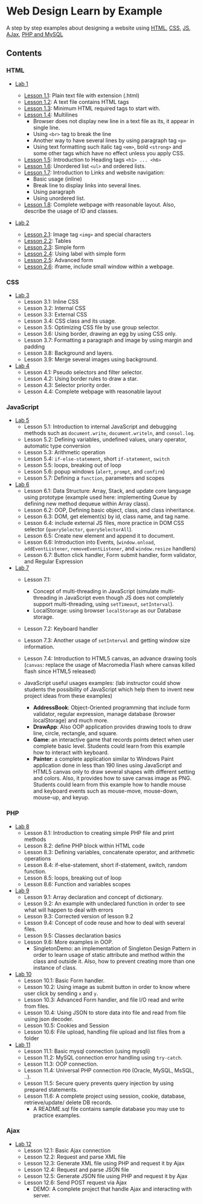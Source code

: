 # Web Design Learn by Example
A step by step examples about designing a website using [HTML](#html), [CSS](#css), [JS](#JavaScript), [AJax](#Ajax), [PHP and MySQL](#php)

## Contents
### HTML
- [Lab 1](lab01)
  - [Lesson 1.1](lab01/01.01.lesson.html): Plain text file with extension (.html)
  - [Lesson 1.2](lab01/01.02.lesson.html): A text file contains HTML tags
  - [Lesson 1.3](lab01/01.03.lesson.html): Minimum HTML required tags to start with.
  - [Lesson 1.4](lab01/01.04.lesson.html): Multilines
    - Browser does not display new line in a text file as its, it appear in single line.
    - Using `<br>` tag to break the line
    - Another way to have several lines by using paragraph tag `<p>`
    - Using text formatting such italic tag `<em>`, bold `<strong>` and some other tags which have no effect unless you apply CSS.
  - [Lesson 1.5](lab01/01.05.lesson.html): Introduction to Heading tags `<h1> ... <h6>`
  - [Lesson 1.6](lab01/01.06.lesson.html): Unordered list `<ul>` and ordered lists.
  - [Lesson 1.7](lab01/01.07.lesson.html): Introduction to Links and website navigation:
    - Basic usage (inline)
    - Break line to display links into several lines.
    - Using paragraph
    - Using unordered list.
  - [Lesson 1.8](lab01/01.08.lesson.html): Complete webpage with reasonable layout. Also, describe the usage of ID and classes.

- [Lab 2](lab02)
  - [Lesson 2.1](lab02/02.01.lesson.html): Image tag `<img>` and special characters
  - [Lesson 2.2](lab02/02.02.lesson.html): Tables
  - [Lesson 2.3](lab02/02.03.lesson.html): Simple form
  - [Lesson 2.4](lab02/02.04.lesson.html): Using label with simple form
  - [Lesson 2.5](lab02/02.05.lesson.html): Advanced form
  - [Lesson 2.6](lab02/02.06.lesson.html): iframe, include small window within a webpage.

### CSS
- [Lab 3](lab03)
  - Lesson 3.1: Inline CSS
  - Lesson 3.2: Internal CSS
  - Lesson 3.3: External CSS
  - Lesson 3.4: CSS class and its usage.
  - Lesson 3.5: Optimizing CSS file by use group selector.
  - Lesson 3.6: Using border, drawing an egg by using CSS only.
  - Lesson 3.7: Formatting a paragraph and image by using margin and padding
  - Lesson 3.8: Background and layers.
  - Lesson 3.9: Merge several images using background.
- [Lab 4](lab04)
  - Lesson 4.1: Pseudo selectors and filter selector.
  - Lesson 4.2: Using border rules to draw a star.
  - Lesson 4.3: Selector priority order.
  - Lesson 4.4: Complete webpage with reasonable layout

### JavaScript
- [Lab 5](lab05)
  - Lesson 5.1: Introduction to internal JavaScript and debugging methods such as `document.write`, `document.writeln`, and `consol.log`.
  - Lesson 5.2: Defining variables, undefined values, unary operator, automatic type conversion
  - Lesson 5.3: Arithmetic operation
  - Lesson 5.4: `if-else-statement`, short `if-statement`, `switch`
  - Lesson 5.5: loops, breaking out of loop
  - Lesson 5.6: popup windows (`alert`, `prompt`, and `confirm`)
  - Lesson 5.7: Defining a `function`, parameters and scopes
- [Lab 6](lab06)
  - Lesson 6.1: Data Structure: Array, Stack, and update core language using prototype (example used here: implementing Queue by defining new method dequeue within Array class).
  - Lesson 6.2: OOP, Defining basic object, class, and class inheritance.
  - Lesson 6.3: DOM, get element(s) by id, class name, and tag name.
  - Lesson 6.4: include external JS files, more practice in DOM CSS selector (`querySelector`, `querySelectorAll`).
  - Lesson 6.5: Create new element and append it to document.
  - Lesson 6.6: Introduction into Events, (`window.onload`, `addEventListener`, `removeEventListener`, and `window.resize` handlers)
  - Lesson 6.7: Button click handler, Form submit handler, form validator, and Regular Expression
- [Lab 7](lab07)
  - Lesson 7.1:
    - Concept of multi-threading in JavaScript (simulate multi-threading in JavaScript even though JS does not completely support multi-threading, using `setTimeout`, `setInterval`).
    - LocalStorage: using browser `localStorage` as our Database storage. 
  - Lesson 7.2: Keyboard handler
  - Lesson 7.3: Another usage of `setInterval` and getting window size information.
  - Lesson 7.4: Introduction to HTML5 canvas, an advance drawing tools (`canvas`: replace the usage of Macromedia Flash where canvas killed flash since HTML5 released)

  - JavaScript useful usages examples: (lab instructor could show students the possibility of JavaScript which help them to invent new project ideas from these examples)
    - **AddressBook**: Object-Oriented programming that include form validator, regular expression, manage database (browser localStorage) and much more.
    - **DrawApp**: Also OOP application provides drawing tools to draw line, circle, rectangle, and square.
    - **Game**: an interactive game that records points detect when user complete basic level. Students could learn from this example how to interact with keyboard.
    - **Painter**: a complete application similar to Windows Paint application done in less than 190 lines using JavaScript and HTML5 canvas only to draw several shapes with different setting and colors. Also, it provides how to save canvas image as PNG. Students could learn from this example how to handle mouse and keyboard events such as mouse-move, mouse-down, mouse-up, and keyup.

### PHP
- [Lab 8](lab08)
  - Lesson 8.1: Introduction to creating simple PHP file and print methods
  - Lesson 8.2: define PHP block within HTML code
  - Lesson 8.3: Defining variables, concatenate operator, and arithmetic operations
  - Lesson 8.4: if-else-statement, short if-statement, switch, random function.
  - Lesson 8.5: loops, breaking out of loop
  - Lesson 8.6: Function and variables scopes
- [Lab 9](lab09)
  - Lesson 9.1: Array declaration and concept of dictionary.
  - Lesson 9.2: An example with undeclared function in order to see what will happen to deal with errors
  - Lesson 9.3: Corrected version of lesson 9.2
  - Lesson 9.4: Concept of code reuse and how to deal with several files.
  - Lesson 9.5: Classes declaration basics
  - Lesson 9.6: More examples in OOP.
    - SingletonDemo: an implementation of Singleton Design Pattern in order to learn usage of static attribute and method within the class and outside it. Also, how to prevent creating more than one instance of class.
- [Lab 10](lab)
  - Lesson 10.1: Basic Form handler.
  - Lesson 10.2: Using image as submit button in order to know where user click by sending `x` and `y`.
  - Lesson 10.3: Advanced Form handler, and file I/O read and write from files.
  - Lesson 10.4: Using JSON to store data into file and read from file using json decoder.
  - Lesson 10.5: Cookies and Session
  - Lesson 10.6: File upload, handling file upload and list files from a folder
- [Lab 11](lab11)
  - Lesson 11.1: Basic mysql connection (using mysqli)
  - Lesson 11.2: MySQL connection error handling using `try-catch`.
  - Lesson 11.3: OOP connection.
  - Lesson 11.4: Universal PHP connection `PDO` (Oracle, MySQL, MsSQL, ..).
  - Lesson 11.5: Secure query prevents query injection by using prepared statements.
  - Lesson 11.6: A complete project using session, cookie, database, retrieve/update/ delete DB records.
    - A README.sql file contains sample database you may use to practice examples.
### Ajax
- [Lab 12](lab12)
  - Lesson 12.1: Basic Ajax connection
  - Lesson 12.2: Request and parse XML file
  - Lesson 12.3: Generate XML file using PHP and request it by Ajax
  - Lesson 12.4: Request and parse JSON file
  - Lesson 12.5: Generate JSON file using PHP and request it by Ajax
  - Lesson 12.6: Send POST request via Ajax
    - DEMO: A complete project that handle Ajax and interacting with server.
